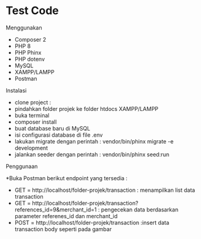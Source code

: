 Test Code
==========

Menggunakan

- Composer 2
- PHP 8
- PHP Phinx
- PHP dotenv
- MySQL
- XAMPP/LAMPP
- Postman

Instalasi

- clone project :
- pindahkan folder projek ke folder htdocs XAMPP/LAMPP
- buka terminal
- composer install
- buat database baru di MySQL
- isi configurasi database di file .env
- lakukan migrate dengan perintah : vendor/bin/phinx migrate -e development
- jalankan seeder dengan perintah : vendor/bin/phinx seed:run

Penggunaan

*Buka Postman
berikut endpoint yang tersedia :

- GET = http://localhost/folder-projek/transaction : menampilkan list data transaction
- GET = http://localhost/folder-projek/transaction?references_id=9&merchant_id=1 : pengecekan data berdasarkan parameter referenes_id dan merchant_id
- POST = http://localhost/folder-projek/transaction :insert data transaction body seperti pada gambar


